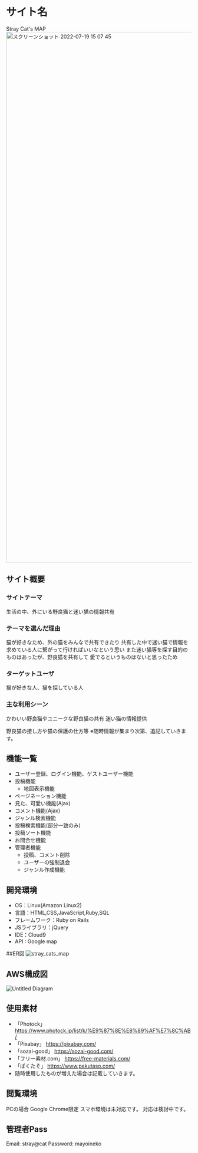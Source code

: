 # サイト名
Stray Cat's MAP
<img width="1440" alt="スクリーンショット 2022-07-19 15 07 45" src="https://user-images.githubusercontent.com/103093739/179677591-668ddba0-655a-49cf-8f77-1a5094940378.png">

## サイト概要
### サイトテーマ
生活の中、外にいる野良猫と迷い猫の情報共有

### テーマを選んだ理由
猫が好きなため、外の猫をみんなで共有できたり
共有した中で迷い猫で情報を求めている人に繋がって行ければいいなという思い
また迷い猫等を探す目的のものはあったが、野良猫を共有して
愛でるというものはないと思ったため

### ターゲットユーザ
猫が好きな人、猫を探している人

### 主な利用シーン
かわいい野良猫やユニークな野良猫の共有
迷い猫の情報提供

野良猫の接し方や猫の保護の仕方等
※随時情報が集まり次第、追記していきます。

## 機能一覧
- ユーザー登録、ログイン機能、ゲストユーザー機能
- 投稿機能
  - 地図表示機能
- ページネーション機能
- 見た、可愛い機能(Ajax)
- コメント機能(Ajax)
- ジャンル検索機能
- 投稿検索機能(部分一致のみ)
- 投稿ソート機能
- お問合せ機能
- 管理者機能
  - 投稿、コメント削除
  - ユーザーの強制退会
  - ジャンル作成機能

## 開発環境
- OS：Linux(Amazon Linux2)
- 言語：HTML,CSS,JavaScript,Ruby,SQL
- フレームワーク：Ruby on Rails
- JSライブラリ：jQuery
- IDE：Cloud9
- API : Google map

##ER図
![stray_cats_map](https://user-images.githubusercontent.com/103093739/184494102-3011c782-39ba-41e7-8658-8995d84a5118.png)

## AWS構成図
![Untitled Diagram](https://user-images.githubusercontent.com/103093739/184525844-9c74f7e0-f5fa-49ab-9958-4c4314f421fd.jpg)

## 使用素材
- 「Photock」  　    https://www.photock.jp/list/k/%E9%87%8E%E8%89%AF%E7%8C%AB/
- 「Pixabay」        https://pixabay.com/
- 「sozai-good」     https://sozai-good.com/
- 「フリー素材.com」 https://free-materials.com/
- 「ぱくたそ」       https://www.pakutaso.com/
- 随時使用したものが増えた場合は記載していきます。

## 閲覧環境
PCの場合
Google Chrome限定
スマホ環境は未対応です。
対応は検討中です。

## 管理者Pass
Email: stray@cat
Password: mayoineko

